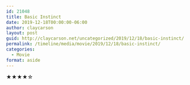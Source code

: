 ```yaml
---
id: 21048
title: Basic Instinct
date: 2019-12-18T00:00:00-06:00
author: claycarson
layout: post
guid: http://claycarson.net/uncategorized/2019/12/18/basic-instinct/
permalink: /timeline/media/movie/2019/12/18/basic-instinct/
categories:
  - Movie
format: aside
---
```

<div class="media-details"></div>

<div class="media-creator"></div>

<div class="media-rating">★★★★☆</div>